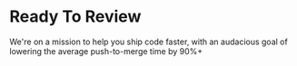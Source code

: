# Ready To Review

We're on a mission to help you ship code faster, with an audacious goal of lowering the average push-to-merge time by 90%+
